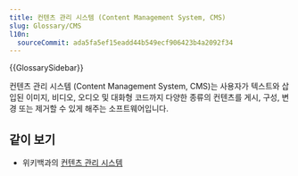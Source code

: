 ```yaml
---
title: 컨텐츠 관리 시스템 (Content Management System, CMS)
slug: Glossary/CMS
l10n:
  sourceCommit: ada5fa5ef15eadd44b549ecf906423b4a2092f34
---
```


{{GlossarySidebar}}

컨텐츠 관리 시스템 (Content Management System, CMS)는 사용자가 텍스트와 삽입된 이미지, 비디오, 오디오 및 대화형 코드까지 다양한 종류의 컨텐츠를 게시, 구성, 변경 또는 제거할 수 있게 해주는 소프트웨어입니다.

## 같이 보기

- 위키백과의 [컨텐츠 관리 시스템](https://en.wikipedia.org/wiki/Content_management_system)
